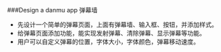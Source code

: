 ###Design a danmu app 弹幕墙

- 先设计一个简单的弹幕页面，上面有弹幕墙、输入框、按钮，并添加样式。
- 给弹幕页面添加功能，能实现发射弹幕、清除弹幕、显示弹幕等功能。
- 用户可以自定义弹幕的位置，字体大小，字体颜色，弹幕移动速度。
